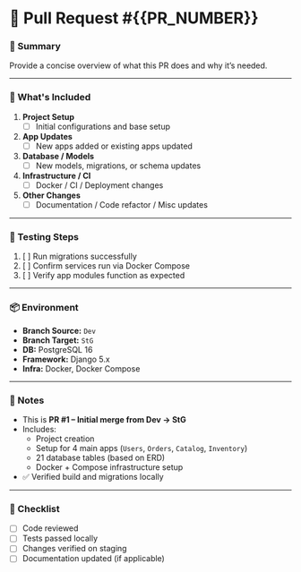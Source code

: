 # 🧠 Pull Request #{{PR_NUMBER}}

### 🎯 Summary
Provide a concise overview of what this PR does and why it’s needed.

---

### 🧩 What's Included
1. **Project Setup**
   - [ ] Initial configurations and base setup
2. **App Updates**
   - [ ] New apps added or existing apps updated
3. **Database / Models**
   - [ ] New models, migrations, or schema updates
4. **Infrastructure / CI**
   - [ ] Docker / CI / Deployment changes
5. **Other Changes**
   - [ ] Documentation / Code refactor / Misc updates

---

### 🧪 Testing Steps
1. [ ] Run migrations successfully
2. [ ] Confirm services run via Docker Compose
3. [ ] Verify app modules function as expected

---

### 📦 Environment
- **Branch Source:** `Dev`
- **Branch Target:** `StG`
- **DB:** PostgreSQL 16
- **Framework:** Django 5.x
- **Infra:** Docker, Docker Compose

---

### 📝 Notes
- This is **PR #1 – Initial merge from Dev → StG**
- Includes:
  - Project creation  
  - Setup for 4 main apps (`Users`, `Orders`, `Catalog`, `Inventory`)  
  - 21 database tables (based on ERD)  
  - Docker + Compose infrastructure setup  
- ✅ Verified build and migrations locally

---

### 🔖 Checklist
- [ ] Code reviewed
- [ ] Tests passed locally
- [ ] Changes verified on staging
- [ ] Documentation updated (if applicable)

